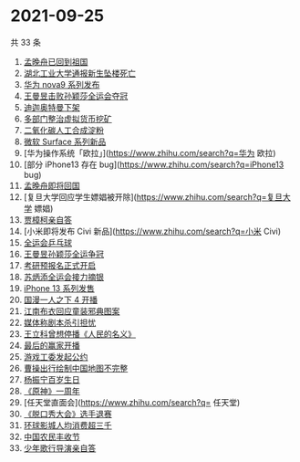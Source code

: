 # 2021-09-25

共 33 条

<!-- BEGIN -->
<!-- 最后更新时间 Sat Sep 25 2021 23:05:53 GMT+0800 (China Standard Time) -->

1. [孟晚舟已回到祖国](https://www.zhihu.com/search?q=孟晚舟)
1. [湖北工业大学通报新生坠楼死亡](https://www.zhihu.com/search?q=湖北工业大学)
1. [华为 nova9 系列发布](https://www.zhihu.com/search?q=华为nova9)
1. [王曼昱击败孙颖莎全运会夺冠](https://www.zhihu.com/search?q=孙颖莎)
1. [迪迦奥特曼下架](https://www.zhihu.com/search?q=迪迦奥特曼)
1. [多部门整治虚拟货币挖矿](https://www.zhihu.com/search?q=虚拟货币)
1. [二氧化碳人工合成淀粉](https://www.zhihu.com/search?q=淀粉)
1. [微软 Surface 系列新品](https://www.zhihu.com/search?q=Surface)
1. [华为操作系统「欧拉」](https://www.zhihu.com/search?q=华为 欧拉)
1. [部分 iPhone13 存在 bug](https://www.zhihu.com/search?q=iPhone13 bug)
1. [孟晚舟即将回国](https://www.zhihu.com/search?q=孟晚舟)
1. [复旦大学回应学生嫖娼被开除](https://www.zhihu.com/search?q=复旦大学 嫖娼)
1. [贾樟柯亲自答](https://www.zhihu.com/search?q=一直游到海水变蓝)
1. [小米即将发布 Civi 新品](https://www.zhihu.com/search?q=小米 Civi)
1. [全运会乒乓球](https://www.zhihu.com/search?q=全运会乒乓球)
1. [王曼昱孙颖莎全运争冠](https://www.zhihu.com/search?q=孙颖莎)
1. [考研预报名正式开启](https://www.zhihu.com/search?q=考研预报名)
1. [苏炳添全运会接力摘银](https://www.zhihu.com/search?q=苏炳添)
1. [iPhone 13 系列发售](https://www.zhihu.com/search?q=iPhone13)
1. [国漫一人之下 4 开播](https://www.zhihu.com/search?q=一人之下4)
1. [江南布衣回应童装邪典图案](https://www.zhihu.com/search?q=江南布衣)
1. [媒体称剧本杀引担忧](https://www.zhihu.com/search?q=剧本杀)
1. [王立科曾想停播《人民的名义》](https://www.zhihu.com/search?q=王立科)
1. [最后的赢家开播](https://www.zhihu.com/search?q=最后的赢家)
1. [游戏工委发起公约](https://www.zhihu.com/search?q=游戏工委)
1. [曹操出行绘制中国地图不完整](https://www.zhihu.com/search?q=曹操出行)
1. [杨振宁百岁生日](https://www.zhihu.com/search?q=杨振宁)
1. [《原神》一周年](https://www.zhihu.com/search?q=原神)
1. [任天堂直面会](https://www.zhihu.com/search?q= 任天堂)
1. [《脱口秀大会》选手退赛](https://www.zhihu.com/search?q=脱口秀大会)
1. [环球影城人均消费超三千](https://www.zhihu.com/search?q=环球影城)
1. [中国农民丰收节](https://www.zhihu.com/search?q=中国农民丰收节)
1. [少年歌行导演亲自答](https://www.zhihu.com/search?q=少年歌行)

<!-- END -->
